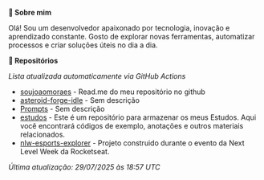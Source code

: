 **👋 Sobre mim**

Olá! Sou um desenvolvedor apaixonado por tecnologia, inovação e aprendizado constante. Gosto de explorar novas ferramentas, automatizar processos e criar soluções úteis no dia a dia.

**🚀 Repositórios**

*Lista atualizada automaticamente via GitHub Actions*

- [soujoaomoraes](https://github.com/soujoaomoraes/soujoaomoraes) - Read.me do meu repositório no github
- [asteroid-forge-idle](https://github.com/soujoaomoraes/asteroid-forge-idle) - Sem descrição
- [Prompts](https://github.com/soujoaomoraes/Prompts) - Sem descrição
- [estudos](https://github.com/soujoaomoraes/estudos) - Este é um repositório para armazenar os meus Estudos. Aqui você encontrará códigos de exemplo, anotações e outros materiais relacionados.
- [nlw-esports-explorer](https://github.com/soujoaomoraes/nlw-esports-explorer) - Projeto construido durante o evento da Next Level Week da Rocketseat.

*Última atualização: 29/07/2025 às 18:57 UTC*
